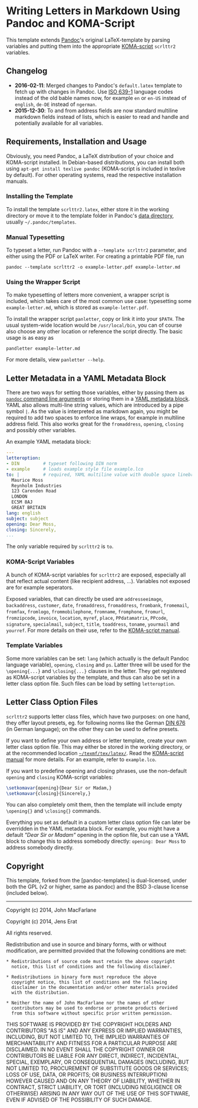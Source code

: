 # Writing Letters in Markdown Using Pandoc and KOMA-Script

This template extends [Pandoc]'s original LaTeX-template by parsing variables and putting them into the appropriate [KOMA-script] `scrlttr2` variables.

## Changelog

- **2016-02-11**: Merged changes to Pandoc's `default.latex` template to fetch up with changes in Pandoc. Use [ISO 639-1](https://en.wikipedia.org/wiki/ISO_639-1) language codes instead of the old bable names now, for example `en` or `en-US` instead of `english`, `de-DE` instead of `ngerman`.
- **2015-12-30**: To and from address fields are now standard multiline markdown fields instead of lists, which is easier to read and handle and potentially available for all variables.

## Requirements, Installation and Usage

Obviously, you need Pandoc, a LaTeX distribution of your choice and KOMA-script installed. In Debian-based distributions, you can install both using `apt-get install texlive pandoc` (KOMA-script is included in texlive by default). For other operating systems, read the respective installation manuals.

### Installing the Template

To install the template `scrlttr2.latex`, either store it in the working directory or move it to the template folder in Pandoc's [data directory][general options], usually `~/.pandoc/templates`.

### Manual Typesetting

To typeset a letter, run Pandoc with a `--template scrlttr2` parameter, and either using the PDF or LaTeX writer. For creating a printable PDF file, run

    pandoc --template scrlttr2 -o example-letter.pdf example-letter.md

### Using the Wrapper Script

To make typesetting of letters more convenient, a wrapper script is included, which takes care of the most common use case: typesetting some `example-letter.md`, which is stored as `example-letter.pdf`.

To install the wrapper script `panletter`, copy or link it into your `$PATH`. The usual system-wide location would be `/usr/local/bin`, you can of course also choose any other location or reference the script directly. The basic usage is as easy as

    pandletter example-letter.md

For more details, view `panletter --help`.

## Letter Metadata in a YAML Metadata Block

There are two ways for setting those variables, either by passing them as [`pandoc` command line arguments][writer options] or storing them in a [YAML metadata block]. YAML also allows multi-line string values, which are introduced by a pipe symbol `|`. As the value is interpreted as markdown again, you might be required to add two spaces to enforce line wraps, for example in multiline address field. This also works great for the `fromaddress`, `opening`, `closing` and possibly other variables.

An example YAML metadata block:

```yaml
---
letteroption:
- DIN         # typeset following DIN norm
- example     # loads example style file example.lco
to: |         # required, YAML multiline value with double space linebreaks
  Maurice Moss  
  Reynholm Industries  
  123 Carenden Road  
  LONDON  
  EC5M 8AJ  
  GREAT BRITAIN
lang: english
subject: subject
opening: Dear Moss,
closing: Sincerely,
...
```

The only variable required by `scrlttr2` is `to`.

### KOMA-Script Variables

A bunch of KOMA-script variables for `scrlttr2` are exposed, especially all that reflect actual content (like recipient address, ...).  Variables not exposed are for example seperators.

Exposed variables, that can directly be used are `addresseeimage`, `backaddress`, `customer`, `date`, `fromaddress`, `fromaddress`, `frombank`, `fromemail`, `fromfax`, `fromlogo`, `frommobilephone`, `fromname`, `fromphone`, `fromurl`, `fromzipcode`, `invoice`, `location`, `myref`, `place`, `PPdatamatrix`, `PPcode`, `signature`, `specialmail`, `subject`, `title`, `toaddress`, `toname`, `yourmail` and `yourref`. For more details on their use, refer to the [KOMA-script manual].

### Template Variables

Some more variables can be set: `lang` (which actually is the default Pandoc language variable), `opening`, `closing` and `ps`. Latter three will be used for the `\opening{...}` and `\closing{...}` clauses in the letter. They get registered as KOMA-script variables by the template, and thus can also be set in a letter class option file. Such files can be load by setting `letteroption`.

## Letter Class Option Files

`scrlttr2` supports letter class files, which have two purposes: on one hand, they offer layout presets, eg. for following norms like the German [DIN 676] (in German language); on the other they can be used to define presets.

If you want to define your own address or letter template, create your own letter class option file. This may either be stored in the working directory, or at the recommended location [`~/texmf/tex/latex/`][texmf]. Read the [KOMA-script manual] for more details. For an example, refer to `example.lco`.

If you want to predefine opening and closing phrases, use the non-default `opening` and `closing` KOMA-script variables:

```latex
\setkomavar{opening}{Dear Sir or Madam,}
\setkomavar{closing}{Sincerely,}
```

You can also completely omit them, then the template will include empty `\opening{}` and `\closing{}` commands.

Everything you set as default in a custom letter class option file can later be overridden in the YAML metadata block. For example, you might have a default _"Dear Sir or Madam"_ opening in the option file, but can use a YAML block to change this to address somebody directly: `opening: Dear Moss` to address somebody directly.

## Copyright

This template, forked from the [pandoc-templates] is dual-licensed, under both the GPL (v2 or higher, same as pandoc) and the BSD 3-clause license (included below).

----

Copyright (c) 2014, John MacFarlane

Copyright (c) 2014, Jens Erat

All rights reserved.

Redistribution and use in source and binary forms, with or without
modification, are permitted provided that the following conditions are met:

    * Redistributions of source code must retain the above copyright
      notice, this list of conditions and the following disclaimer.

    * Redistributions in binary form must reproduce the above
      copyright notice, this list of conditions and the following
      disclaimer in the documentation and/or other materials provided
      with the distribution.

    * Neither the name of John MacFarlane nor the names of other
      contributors may be used to endorse or promote products derived
      from this software without specific prior written permission.

THIS SOFTWARE IS PROVIDED BY THE COPYRIGHT HOLDERS AND CONTRIBUTORS
"AS IS" AND ANY EXPRESS OR IMPLIED WARRANTIES, INCLUDING, BUT NOT
LIMITED TO, THE IMPLIED WARRANTIES OF MERCHANTABILITY AND FITNESS FOR
A PARTICULAR PURPOSE ARE DISCLAIMED. IN NO EVENT SHALL THE COPYRIGHT
OWNER OR CONTRIBUTORS BE LIABLE FOR ANY DIRECT, INDIRECT, INCIDENTAL,
SPECIAL, EXEMPLARY, OR CONSEQUENTIAL DAMAGES (INCLUDING, BUT NOT
LIMITED TO, PROCUREMENT OF SUBSTITUTE GOODS OR SERVICES; LOSS OF USE,
DATA, OR PROFITS; OR BUSINESS INTERRUPTION) HOWEVER CAUSED AND ON ANY
THEORY OF LIABILITY, WHETHER IN CONTRACT, STRICT LIABILITY, OR TORT
(INCLUDING NEGLIGENCE OR OTHERWISE) ARISING IN ANY WAY OUT OF THE USE
OF THIS SOFTWARE, EVEN IF ADVISED OF THE POSSIBILITY OF SUCH DAMAGE.



[Pandoc]: http://johnmacfarlane.net/pandoc/
[KOMA-script]: http://www.ctan.org/pkg/koma-script
[general options]: http://johnmacfarlane.net/pandoc/README.html#general-options
[writer options]: http://johnmacfarlane.net/pandoc/README.html#general-writer-options
[YAML metadata block]: http://johnmacfarlane.net/pandoc/README.html#extension-yaml_metadata_block
[KOMA-script manual]: http://ctan.mackichan.com/macros/latex/contrib/koma-script/doc/scrguien.pdf
[DIN 676]: http://de.wikipedia.org/wiki/DIN_676
[texmf]: http://tex.stackexchange.com/q/81710/11198
